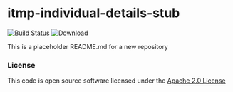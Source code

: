 # itmp-individual-details-stub

[![Build Status](https://travis-ci.org/hmrc/itmp-individual-details-stub.svg)](https://travis-ci.org/hmrc/itmp-individual-details-stub) [ ![Download](https://api.bintray.com/packages/hmrc/releases/itmp-individual-details-stub/images/download.svg) ](https://bintray.com/hmrc/releases/itmp-individual-details-stub/_latestVersion)

This is a placeholder README.md for a new repository

### License

This code is open source software licensed under the [Apache 2.0 License]("http://www.apache.org/licenses/LICENSE-2.0.html")